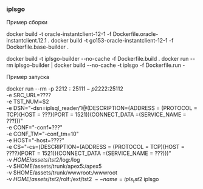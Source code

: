 ### iplsgo

Пример сборки

docker build -t oracle-instantclient-12-1 -f Dockerfile.oracle-instantclient.12.1 .
docker build -t go153-oracle-instantclient-12-1 -f Dockerfile.base-builder .

docker build -t iplsgo-builder --no-cache -f Dockerfile.build .
docker run --rm iplsgo-builder | docker build --no-cache -t iplsgo -f Dockerfile.run -

Пример запуска

docker run --rm -p 221$2:25111 -p 222$2:25112 \
-e SRC_URL=???? \
-e TST_NUM=$2 \
-e DSN="-dsn=iplsql_reader/1@(DESCRIPTION=(ADDRESS = (PROTOCOL = TCP)(HOST = ???)(PORT = 1521))(CONNECT_DATA =(SERVICE_NAME = ???)))" \
-e CONF="-conf=???" \
-e CONF_TM="-conf_tm=10" \
-e HOST="-host=????" \
-e CS="-cs=(DESCRIPTION=(ADDRESS = (PROTOCOL = TCP)(HOST = ????)(PORT = 1521))(CONNECT_DATA =(SERVICE_NAME = ???)))" \
-v $HOME/assets/tst$2/log:/log \
-v $HOME/assets/trunk/apex5:/apex5 \
-v $HOME/assets/trunk/wwwroot:/wwwroot \
-v $HOME/assets/tst$2/rolf:/ext/tst$2 \
--name=ipls_tst$2 iplsgo